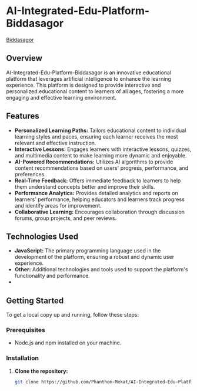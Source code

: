 # AI-Integrated-Edu-Platform-Biddasagor
[Biddasagor](https://biddyasagor.dndlab.xyz)

## Overview
AI-Integrated-Edu-Platform-Biddasagor is an innovative educational platform that leverages artificial intelligence to enhance the learning experience. This platform is designed to provide interactive and personalized educational content to learners of all ages, fostering a more engaging and effective learning environment.

## Features
- **Personalized Learning Paths:** Tailors educational content to individual learning styles and paces, ensuring each learner receives the most relevant and effective instruction.
- **Interactive Lessons:** Engages learners with interactive lessons, quizzes, and multimedia content to make learning more dynamic and enjoyable.
- **AI-Powered Recommendations:** Utilizes AI algorithms to provide content recommendations based on users' progress, performance, and preferences.
- **Real-Time Feedback:** Offers immediate feedback to learners to help them understand concepts better and improve their skills.
- **Performance Analytics:** Provides detailed analytics and reports on learners' performance, helping educators and learners track progress and identify areas for improvement.
- **Collaborative Learning:** Encourages collaboration through discussion forums, group projects, and peer reviews.

## Technologies Used
- **JavaScript:** The primary programming language used in the development of the platform, ensuring a robust and dynamic user experience.
- **Other:** Additional technologies and tools used to support the platform's functionality and performance.
-
## Getting Started
To get a local copy up and running, follow these steps:

### Prerequisites
- Node.js and npm installed on your machine.

### Installation
1. **Clone the repository:**
   ```sh
   git clone https://github.com/Phanthom-Mekat/AI-Integrated-Edu-Platform-Biddasagor.git
